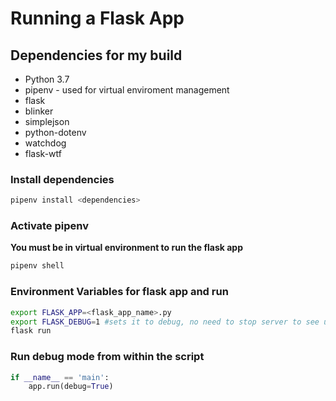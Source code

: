 # Running a Flask App

## Dependencies for my build
- Python 3.7
- pipenv - used for virtual enviroment management
- flask
- blinker
- simplejson
- python-dotenv
- watchdog
- flask-wtf

### Install dependencies
```sh
pipenv install <dependencies>
```

### Activate pipenv
__You must be in virtual environment to run the flask app__
```sh
pipenv shell
```

### Environment Variables for flask app and run
```sh
export FLASK_APP=<flask_app_name>.py
export FLASK_DEBUG=1 #sets it to debug, no need to stop server to see updated changes
flask run
```

### Run debug mode from within the script
```py
if __name__ == 'main':
	app.run(debug=True)
```


